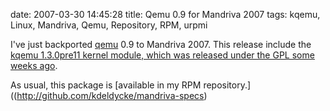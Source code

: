 date: 2007-03-30 14:45:28
title: Qemu 0.9 for Mandriva 2007
tags: kqemu, Linux, Mandriva, Qemu, Repository, RPM, urpmi

I've just backported [qemu](http://fabrice.bellard.free.fr/qemu/) 0.9 to Mandriva 2007. This release include the [kqemu 1.3.0pre11 kernel module, which was released under the GPL some weeks ago](http://lwn.net/Articles/220807/).

As usual, this package is [available in my RPM repository.]((http://github.com/kdeldycke/mandriva-specs)
